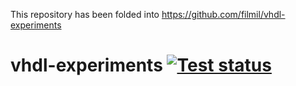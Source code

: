 This repository has been folded into https://github.com/filmil/vhdl-experiments

# vhdl-experiments [![Test status](https://github.com/filmil/vhdl-experiments/workflows/Test/badge.svg)](https://github.com/filmil/vhdl-experiments/workflows/Test/badge.svg)
